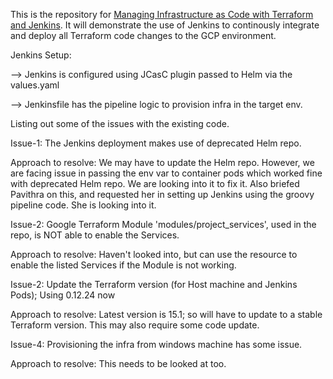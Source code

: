This is the repository for [Managing Infrastructure as Code with Terraform and Jenkins](https://cloud.google.com/solutions/managing-infrastructure-as-code-with-terraform-jenkins-and-gitops). It will demonstrate the use of Jenkins to continously integrate and deploy all Terraform code changes to the GCP environment. 

Jenkins Setup:

--> Jenkins is configured using JCasC plugin passed to Helm via the values.yaml

--> Jenkinsfile has the pipeline logic to provision infra in the target env.

Listing out some of the issues with the existing code.

Issue-1: The Jenkins deployment makes use of deprecated Helm repo.

Approach to resolve: We may have to update the Helm repo. However, we are facing issue in passing the env var to container pods which worked fine with deprecated Helm repo. We are looking into it to fix it.
Also briefed Pavithra on this, and requested her in setting up Jenkins using the groovy pipeline code. She is looking into it. 

Issue-2: Google Terraform Module 'modules/project_services', used in the repo, is NOT able to enable the Services.

Approach to resolve: Haven't looked into, but can use the resource to enable the listed Services if the Module is not working.

Issue-2: Update the Terraform version (for Host machine and Jenkins Pods); Using 0.12.24 now

Approach to resolve: Latest version is 15.1; so will have to update to a stable Terraform version. This may also require some code update.

Issue-4: Provisioning the infra from windows machine has some issue.

Approach to resolve: This needs to be looked at too.


